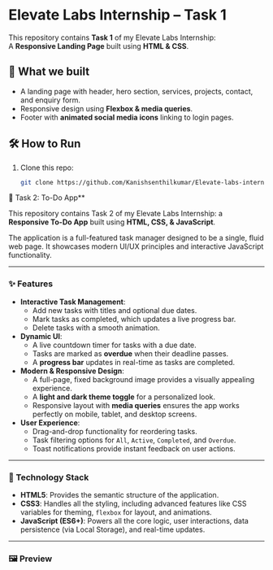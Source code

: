 # Elevate Labs Internship – Task 1

This repository contains **Task 1** of my Elevate Labs Internship:  
A **Responsive Landing Page** built using **HTML & CSS**.

## 🚀 What we built
- A landing page with header, hero section, services, projects, contact, and enquiry form.  
- Responsive design using **Flexbox & media queries**.  
- Footer with **animated social media icons** linking to login pages.  

## 🛠️ How to Run
1. Clone this repo:
   ```bash
   git clone https://github.com/Kanishsenthilkumar/Elevate-labs-internship.git

📝 Task 2: To-Do App**

This repository contains Task 2 of my Elevate Labs Internship: a **Responsive To-Do App** built using **HTML, CSS, & JavaScript**.

The application is a full-featured task manager designed to be a single, fluid web page. It showcases modern UI/UX principles and interactive JavaScript functionality.

***

### **✨ Features**

-   **Interactive Task Management**:
    -   Add new tasks with titles and optional due dates.
    -   Mark tasks as completed, which updates a live progress bar.
    -   Delete tasks with a smooth animation.
-   **Dynamic UI**:
    -   A live countdown timer for tasks with a due date.
    -   Tasks are marked as **overdue** when their deadline passes.
    -   A **progress bar** updates in real-time as tasks are completed.
-   **Modern & Responsive Design**:
    -   A full-page, fixed background image provides a visually appealing experience.
    -   A **light and dark theme toggle** for a personalized look.
    -   Responsive layout with **media queries** ensures the app works perfectly on mobile, tablet, and desktop screens.
-   **User Experience**:
    -   Drag-and-drop functionality for reordering tasks.
    -   Task filtering options for `All`, `Active`, `Completed`, and `Overdue`.
    -   Toast notifications provide instant feedback on user actions.

***

### **🚀 Technology Stack**

-   **HTML5**: Provides the semantic structure of the application.
-   **CSS3**: Handles all the styling, including advanced features like CSS variables for theming, `flexbox` for layout, and animations.
-   **JavaScript (ES6+)**: Powers all the core logic, user interactions, data persistence (via Local Storage), and real-time updates.

***

### **🖼️ Preview**

